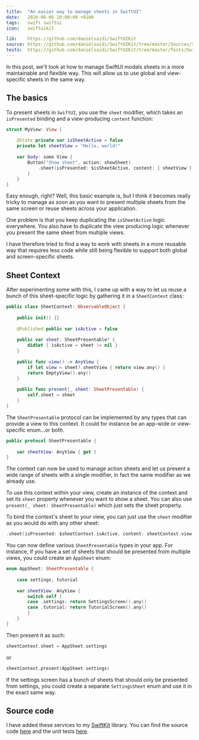```yaml
---
title:  "An easier way to manage sheets in SwiftUI"
date:   2020-06-06 10:00:00 +0100
tags:   swift swiftui
icon:   swiftuikit

lib:    https://github.com/danielsaidi/SwiftUIKit
source: https://github.com/danielsaidi/SwiftUIKit/tree/master/Sources/SwiftUIKit/Sheets
tests:  https://github.com/danielsaidi/SwiftUIKit/tree/master/Tests/SwiftUIKitTests/Sheets
---
```


In this post, we'll look at how to manage SwiftUI modals sheets in a more maintainable and flexible way. This will allow us to use global and view-specific sheets in the same way.


## The basics

To present sheets in `SwiftUI`, you use the `sheet` modifier, which takes an `isPresented` binding and a view-producing `content` function:

```swift
struct MyView: View {
    
    @State private var isSheetActive = false
    private let sheetView = "Hello, world!"
    
    var body: some View {
        Button("Show sheet", action: showSheet)
            .sheet(isPresented: $isSheetActive, content: { sheetView })
        }
    }
}
```

Easy enough, right? Well, this basic example is, but I think it becomes really tricky to manage as soon as you want to present multiple sheets from the same screen or reuse sheets across your application.

One problem is that you keep duplicating the `isSheetActive` logic everywhere. You also have to duplicate the view producing logic whenever you present the same sheet from multiple views.

I have therefore tried to find a way to work with sheets in a more reusable way that requires less code while still being flexible to support both global and screen-specific sheets.


## Sheet Context

After experimenting some with this, I came up with a way to let us reuse a bunch of this sheet-specific logic by gathering it in a `SheetContext` class:

```swift
public class SheetContext: ObservableObject {
    
    public init() {}
    
    @Published public var isActive = false
    
    public var sheet: SheetPresentable? {
        didSet { isActive = sheet != nil }
    }
    
    public func view() -> AnyView {
        if let view = sheet?.sheetView { return view.any() }
        return EmptyView().any()
    }
    
    public func present(_ sheet: SheetPresentable) {
        self.sheet = sheet
    }
}
```
 
The `SheetPresentable` protocol can be implemented by any types that can provide a view to this context. It could for instance be an app-wide or view-specific enum...or both. 

```swift
public protocol SheetPresentable {
    
    var sheetView: AnyView { get }
}
```

The context can now be used to manage action sheets and let us present a wide range of sheets with a single modifier, in fact the same modifier as we already use.
 
To use this context within your view, create an instance of the context and set its `sheet` property whenever you want to show a sheet. You can also use `present(_ sheet: SheetPresentable)` which just sets the sheet property.
 
To bind the context's sheet to your view, you can just use the `sheet` modifier as you would do with any other sheet:
 
 ```swift
 .sheet(isPresented: $sheetContext.isActive, content: sheetContext.view)
 ```

You can now define various `SheetPresentable` types in your app. For instance, if you have a set of sheets that should be presented from multiple views, you could create an `AppSheet` enum:

```swift
enum AppSheet: SheetPresentable {
    
    case settings, tutorial
    
    var sheetView: AnyView {
        switch self {
        case .settings: return SettingsScreen().any()
        case .tutorial: return TutorialScreen().any()
        }
    }
}
```

Then present it as such:

```swift
sheetContext.sheet = AppSheet.settings
```

or

```swift
sheetContext.present(AppSheet.settings)
```

If the settings screen has a bunch of sheets that should only be presented from settings, you could create a separate `SettingsSheet` enum and use it in the exact same way.


## Source code

I have added these services to my [SwiftKit]({{page.lib}}) library. You can find the source code [here]({{page.source}}) and the unit tests [here]({{page.tests}}).